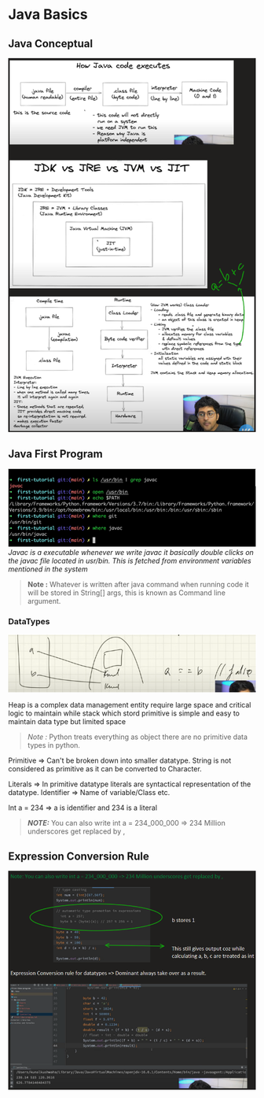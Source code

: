 # Java Basics
## Java Conceptual

![Java Basic](image.png)

## Java First Program

![Fetching Details](image-1.png)
*Javac is a executable whenever we write javac it basically double clicks on the javac file located in usr/bin. This is fetched from environment  variables mentioned in the system*

> **Note :** Whatever is written after java command when running code it will be stored in String[] args, this is known as Command line argument.

### DataTypes
![alt text](image-3.png)

Heap is a complex data management entity require large space and critical logic to maintain while stack which stord primitive is simple and easy to maintain data type but limited space

>*Note :* Python treats everything as object there are no primitive data types in python.

Primitive => Can't be broken down into smaller datatype. String is not considered as primitive as it can be converted to Character.

Literals => In primitive datatype literals are syntactical representation of the datatype.
Identifier => Name of variable/Class etc.

Int a = 234 => a is identifier and 234 is a literal

> **_NOTE:_**  You can also write int a = 234_000_000 => 234 Million underscores get replaced by ,

## Expression Conversion Rule

![alt text](image-2.png)
